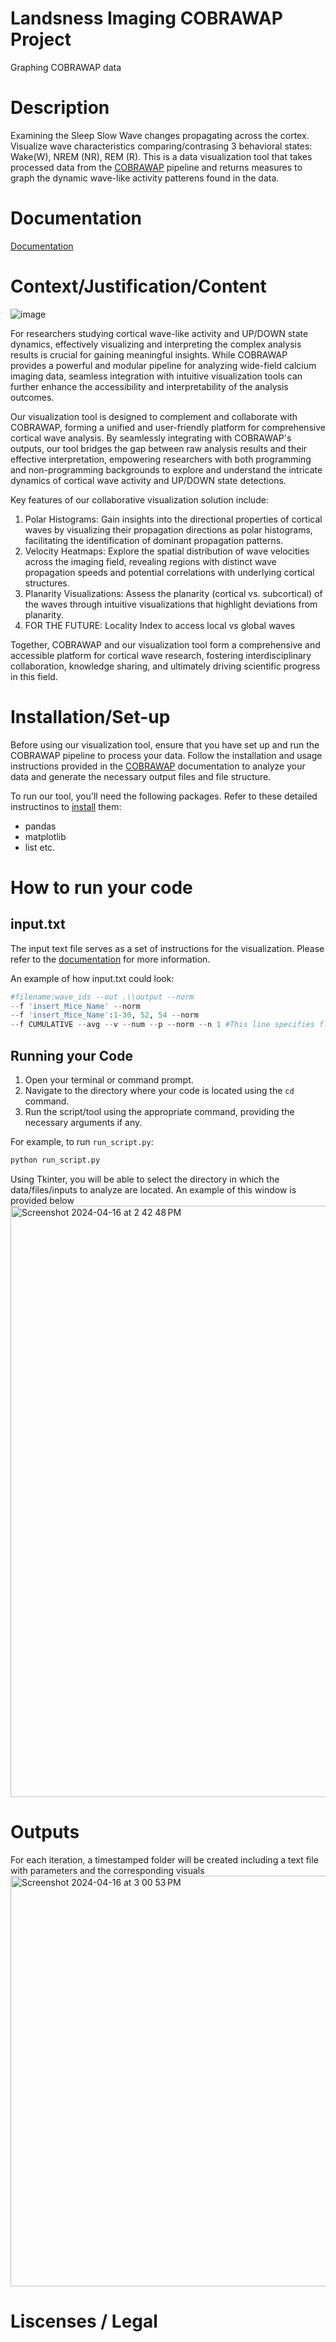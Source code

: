 # Landsness Imaging COBRAWAP Project
Graphing COBRAWAP data

# Description
Examining the Sleep Slow Wave changes propagating across the cortex. Visualize wave characteristics comparing/contrasing 3 behavioral states: Wake(W), NREM (NR), REM (R). This is a data visualization tool that takes processed data from the  [COBRAWAP](https://github.com/NeuralEnsemble/cobrawap) pipeline and returns measures to graph the dynamic wave-like activity patterens found in the data. 

# Documentation
[Documentation](https://github.com/cilantroxiao/landsness_imaging/blob/aly_code/documentation.md)


# Context/Justification/Content
![image](https://github.com/cilantroxiao/landsness_imaging/assets/79768734/ac2bddd8-be7e-4c60-9b1d-e136ead08ff6)

For researchers studying cortical wave-like activity and UP/DOWN state dynamics, effectively visualizing and interpreting the complex analysis results is crucial for gaining meaningful insights. While COBRAWAP provides a powerful and modular pipeline for analyzing wide-field calcium imaging data, seamless integration with intuitive visualization tools can further enhance the accessibility and interpretability of the analysis outcomes.

Our visualization tool is designed to complement and collaborate with COBRAWAP, forming a unified and user-friendly platform for comprehensive cortical wave analysis. By seamlessly integrating with COBRAWAP's outputs, our tool bridges the gap between raw analysis results and their effective interpretation, empowering researchers with both programming and non-programming backgrounds to explore and understand the intricate dynamics of cortical wave activity and UP/DOWN state detections.

Key features of our collaborative visualization solution include:

1. Polar Histograms: Gain insights into the directional properties of cortical waves by visualizing their propagation directions as polar histograms, facilitating the identification of dominant propagation patterns.
2. Velocity Heatmaps: Explore the spatial distribution of wave velocities across the imaging field, revealing regions with distinct wave propagation speeds and potential correlations with underlying cortical structures.
3. Planarity Visualizations: Assess the planarity (cortical vs. subcortical) of the waves through intuitive visualizations that highlight deviations from planarity.
4. FOR THE FUTURE: Locality Index to access local vs global waves

Together, COBRAWAP and our visualization tool form a comprehensive and accessible platform for cortical wave research, fostering interdisciplinary collaboration, knowledge sharing, and ultimately driving scientific progress in this field.

# Installation/Set-up
Before using our visualization tool, ensure that you have set up and run the COBRAWAP pipeline to process your data. Follow the installation and usage instructions provided in the [COBRAWAP](https://cobrawap.readthedocs.io/en/latest/pipeline.html) documentation to analyze your data and generate the necessary output files and file structure.

To run our tool, you'll need the following packages. Refer to these detailed instructinos to [install](https://github.com/cilantroxiao/landsness_imaging/blob/aly_code/installation-setup.md#prerequisites) them: 

- pandas
- matplotlib
- list etc.

# How to run your code

## input.txt

The input text file serves as a set of instructions for the visualization. Please refer to the [documentation](https://github.com/cilantroxiao/landsness_imaging/blob/aly_code/documentation.md#inputtxt) for more information.
  
An example of how input.txt could look:

```python
#filename:wave_ids --out .\\output --norm
--f 'insert_Mice_Name' --norm
--f 'insert_Mice_Name':1-30, 52, 54 --norm
--f CUMULATIVE --avg --v --num --p --norm --n 1 #This line specifies flags to run Step2.py.
```

## Running your Code
1. Open your terminal or command prompt.
2. Navigate to the directory where your code is located using the `cd` command.
3. Run the script/tool using the appropriate command, providing the necessary arguments if any.

For example, to run `run_script.py`:

```bash
python run_script.py
```
Using Tkinter, you will be able to select the directory in which the data/files/inputs to analyze are located. An example of this window is provided below
<img width="946" alt="Screenshot 2024-04-16 at 2 42 48 PM" src="https://github.com/cilantroxiao/landsness_imaging/assets/79768734/08779985-e5f3-4212-9b30-f53e31c211fe">

# Outputs
For each iteration, a timestamped folder will be created including a text file with parameters and the corresponding visuals
<img width="657" alt="Screenshot 2024-04-16 at 3 00 53 PM" src="https://github.com/cilantroxiao/landsness_imaging/assets/79768734/81ce3387-298a-4ed5-88c0-c837730f3b70">


# Liscenses / Legal


